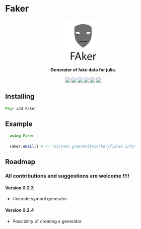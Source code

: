 # Faker

<p align="center"><img src="faker.png" width="25%" ></p>
<p align="center">
<strong>Generator of fake data for julia.</strong>
<br><br>
<a href="https://travis-ci.org/codeneomatrix/Faker.jl"><img src="https://travis-ci.org/codeneomatrix/Faker.jl.svg?branch=master"></a>
<a href="https://codecov.io/gh/codeneomatrix/Faker.jl">
  <img src="https://codecov.io/gh/codeneomatrix/Faker.jl/branch/master/graph/badge.svg" />
</a>
<a href="https://codeneomatrix.github.io/Faker.jl/stable"><img src="https://img.shields.io/badge/docs-stable-blue.svg"></a>
<a href="https://codeneomatrix.github.io/Faker.jl/dev"><img src="https://img.shields.io/badge/docs-dev-blue.svg"></a>
<a href="https://www.repostatus.org/#active"><img src="https://www.repostatus.org/badges/latest/active.svg"></a>
<a href="https://raw.githubusercontent.com/codeneomatrix/Faker.jl/master/LICENSE.md"><img src="https://img.shields.io/badge/License-MIT-blue.svg"></a>
</p>

## Installing
```julia
Pkg> add Faker
```

## Example
```julia
  using Faker

  Faker.email() # => "kirsten.greenholt@corkeryfisher.info"
```

Roadmap
-----
### All contributions and suggestions are welcome !!!!

#### Version 0.2.3
  + Unicode symbol generator

#### Version 0.2.4
  + Possibility of creating a generator
